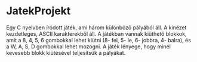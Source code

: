 # JatekProjekt
Egy C nyelvben íródott játék, ami három különböző pályából áll. A kinézet kezdetleges, ASCII karakterekből áll. 
A játékban vannak kiüthető blokkok, amit a 8, 4, 5, 6 gombokkal lehet kiütni (8- fel, 5- le, 6- jobbra, 4- balra), és a W, A, S, D gombokkal lehet mozogni.
 A játék lényege, hogy minél kevesebb blokk kiütésével teljesítsük a pályákat.
